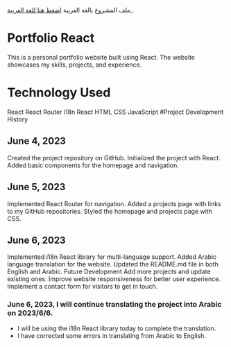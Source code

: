 ملف المشروع بالغة العربية [ اضغط هنا للغة العربية ](https://github.com/mohamed404eg/portfolioreact/blob/e5227425e35ce994472b802498c3d585bba750d0/README-AR.md).

# Portfolio React

This is a personal portfolio website built using React. The website showcases my skills, projects, and experience.

# Technology Used

React
React Router
i18n React
HTML
CSS
JavaScript
#Project Development History

## June 4, 2023

Created the project repository on GitHub.
Initialized the project with React.
Added basic components for the homepage and navigation.

## June 5, 2023

Implemented React Router for navigation.
Added a projects page with links to my GitHub repositories.
Styled the homepage and projects page with CSS.

## June 6, 2023

Implemented i18n React library for multi-language support.
Added Arabic language translation for the website.
Updated the README.md file in both English and Arabic.
Future Development
Add more projects and update existing ones.
Improve website responsiveness for better user experience.
Implement a contact form for visitors to get in touch.

### June 6, 2023, I will continue translating the project into Arabic on 2023/6/6.

- I will be using the i18n React library today to complete the translation.
- I have corrected some errors in translating from Arabic to English.
